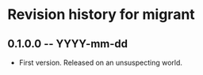 # Revision history for migrant

## 0.1.0.0 -- YYYY-mm-dd

* First version. Released on an unsuspecting world.
